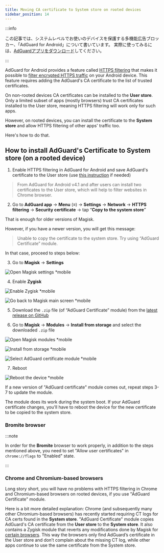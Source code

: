 ```yaml
---
title: Moving CA certificate to System store on rooted devices
sidebar_position: 14
---
```


:::info

この記事では、システムレベルでお使いのデバイスを保護する多機能広告ブロッカー、「AdGuard for Android」について書いています。 実際に使ってみるには、[AdGuardアプリをダウンロード](https://adguard.com/download.html?auto=true)してください。

:::

AdGuard for Android provides a feature called [HTTPS filtering](../../overview#https-filtering) that makes it possible to [filter encrypted HTTPS traffic](/general/https-filtering/what-is-https-filtering) on your Android device. This feature requires adding the AdGuard's CA certificate to the list of trusted certificates.

On non-rooted devices CA certificates can be installed to the **User store**. Only a limited subset of apps (mostly browsers) trust CA certificates installed to the User store, meaning HTTPS filtering will work only for such apps.

However, on rooted devices, you can install the certificate to the **System store** and allow HTTPS filtering of other apps' traffic too.


Here's how to do that.

## How to install AdGuard's Certificate to System store (on a rooted device)

1. Enable HTTPS filtering in AdGuard for Android and save AdGuard's certificate to the User store (use [this instruction](../../overview#https-filtering) if needed)

> From AdGuard for Android v4.1 and after users can install two certificates to the User store, which will help to filter websites in Chrome browser.

2. Go to **AdGuard app** → **Menu** (≡) → **Settings** → **Network** → **HTTPS filtering** → **Security certificate** → tap “**Copy to the system store**”

That is enough for older versions of Magisk.

However, if you have a newer version, you will get this message:

> Unable to copy the certificate to the system store. Try using “AdGuard Certificate” module.

In that case, proceed to steps below:

3. Go to **Magisk** → **Settings**

![Open Magisk settings *mobile](https://cdn.adtidy.org/content/kb/ad_blocker/android/solving_problems/https-certificate-for-rooted/magisk-module-1.png)

4. Enable **Zygisk**

![Enable Zygisk *mobile](https://cdn.adtidy.org/content/kb/ad_blocker/android/solving_problems/https-certificate-for-rooted/magisk-module-2.png)

![Go back to Magisk main screen *mobile](https://cdn.adtidy.org/content/kb/ad_blocker/android/solving_problems/https-certificate-for-rooted/magisk-module-3.png)

5. Download the `.zip` file (of “AdGuard Certificate” module) from the [latest release on GitHub](https://github.com/AdguardTeam/adguardcert/releases/latest/)

6. Go to **Magisk** → **Modules** → **Install from storage** and select the downloaded `.zip` file

![Open Magisk modules *mobile](https://cdn.adtidy.org/content/kb/ad_blocker/android/solving_problems/https-certificate-for-rooted/magisk-module-4.png)

![Install from storage *mobile](https://cdn.adtidy.org/content/kb/ad_blocker/android/solving_problems/https-certificate-for-rooted/magisk-module-5.png)

![Select AdGuard certificate module *mobile](https://cdn.adtidy.org/content/kb/ad_blocker/android/solving_problems/https-certificate-for-rooted/magisk-module-6.png)

7. Reboot

![Reboot the device *mobile](https://cdn.adtidy.org/content/kb/ad_blocker/android/solving_problems/https-certificate-for-rooted/magisk-module-7.png)

If a new version of "AdGuard certificate" module comes out, repeat steps 3-7 to update the module.

The module does its work during the system boot. If your AdGuard certificate changes, you'll have to reboot the device for the new certificate to be copied to the system store.

### Bromite browser

:::note

In order for the **Bromite** browser to work properly, in addition to the steps mentioned above, you need to set "Allow user certificates" in `chrome://flags` to "Enabled" state.

:::

### Chrome and Chromium-based browsers

Long story short, you will have no problems with HTTPS filtering in Chrome and Chromium-based browsers on rooted devices, if you use "AdGuard Certificate" module.

Here is a bit more detailed explanation: Chrome (and subsequently many other Chromium-based browsers) has recently started requiring CT logs for CA certs found in the **System store**. "AdGuard Certificate" module copies AdGuard's CA certificate from the **User store** to the **System store**. It also contains a Zygisk module that reverts any modifications done by Magisk for [certain browsers](https://github.com/AdguardTeam/adguardcert/blob/master/zygisk_module/jni/browsers.inc). This way the browsers only find AdGuard’s certificate in the User store and don’t complain about the missing CT log, while other apps continue to use the same certificate from the System store.
